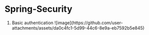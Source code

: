 # Spring-Security

<ol>
  <li>
    Basic authentication 
    ![image](https://github.com/user-attachments/assets/da0c4fc1-5d99-44c6-8e9a-eb7592b5e845)
  </li>
</ol>
